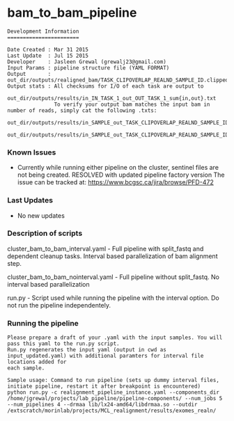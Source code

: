 # bam_to_bam_pipeline

```
Development Information
=======================

Date Created : Mar 31 2015
Last Update  : Jul 15 2015
Developer    : Jasleen Grewal (grewalj23@gmail.com)
Input Params : pipeline structure file (YAML FORMAT)
Output       : out_dir/outputs/realigned_bam/TASK_CLIPOVERLAP_REALND_SAMPLE_ID.clipped.markdup.realigned.bam
Output stats : All checksums for I/O of each task are output to 
                        out_dir/outputs/results/in_IN_TASK_1_out_OUT_TASK_1_sum{in,out}.txt
               To verify your output bam matches the input bam in number of reads, simply cat the following .txts:
               out_dir/outputs/results/in_SAMPLE_out_TASK_CLIPOVERLAP_REALND_SAMPLE_ID_sumin.txt
               out_dir/outputs/results/in_SAMPLE_out_TASK_CLIPOVERLAP_REALND_SAMPLE_ID_sumin.txt
```
### Known Issues

- Currently while running either pipeline on the cluster, sentinel files are not being created. RESOLVED with updated pipeline factory version 
  The issue can be tracked at: https://www.bcgsc.ca/jira/browse/PFD-472

### Last Updates

- No new updates

### Description of scripts
cluster_bam_to_bam_interval.yaml - Full pipeline with split_fastq and dependent cleanup tasks. Interval based parallelization of bam alignment step.

cluster_bam_to_bam_nointerval.yaml - Full pipeline without split_fastq. No interval based parallelization

run.py - Script used while running the pipeline with the interval option. Do not run the pipeline independentely.

### Running the pipeline
```
Please prepare a draft of your .yaml with the input samples. You will pass this yaml to the run.py script.
Run.py regenerates the input yaml (output in cwd as input_updated.yaml) with additional paramters for interval file locations added for 
each sample. 
 
Sample usage: Command to run pipeline (sets up dummy interval files, initiate pipeline, restart it after breakpoint is encountered)
python run.py -c realignment_pipeline_instance.yaml --components_dir /home/jgrewal/projects/lab_pipeline/pipeline-components/ --num_jobs 5 --num_pipelines 4 --drmaa lib/lx24-amd64/libdrmaa.so --outdir /extscratch/morinlab/projects/MCL_realignment/results/exomes_realn/
```
